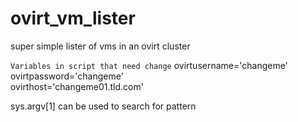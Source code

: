 # ovirt_vm_lister
super simple lister of vms in an ovirt cluster

`Variables in script that need change`
ovirtusername='changeme'  
ovirtpassword='changeme'  
ovirthost='changeme01.tld.com'  


sys.argv[1] can be used to search for pattern
